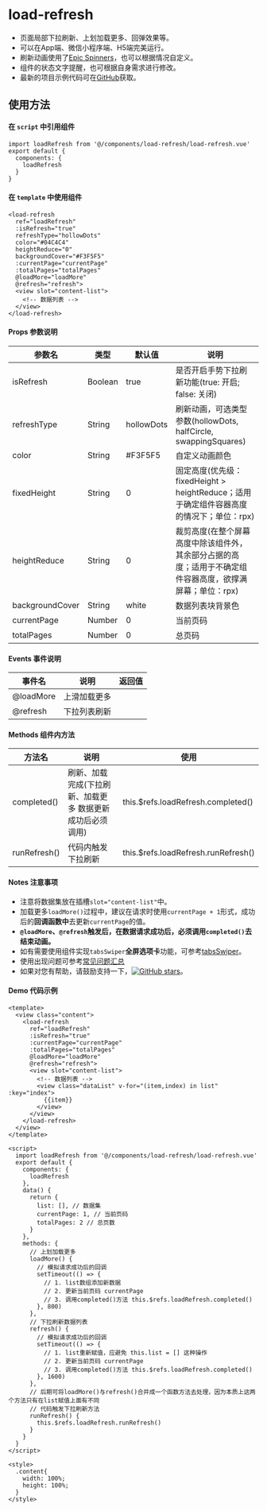 # load-refresh

   - 页面局部下拉刷新、上划加载更多、回弹效果等。
   - 可以在App端、微信小程序端、H5端完美运行。
   - 刷新动画使用了[Epic Spinners](https://epic-spinners.epicmax.co/)，也可以根据情况自定义。
   - 组件的状态文字提醒，也可根据自身需求进行修改。
   - 最新的项目示例代码可在[GitHub](https://github.com/JamyKing/uni-load-refresh)获取。

## 使用方法

#### 在 `script` 中引用组件

```
import loadRefresh from '@/components/load-refresh/load-refresh.vue'
export default {
  components: {
    loadRefresh
  }
}
```

#### 在 `template` 中使用组件

```
<load-refresh
  ref="loadRefresh"
  :isRefresh="true"
  refreshType="hollowDots"
  color="#04C4C4"
  heightReduce="0"
  backgroundCover="#F3F5F5"
  :currentPage="currentPage"
  :totalPages="totalPages" 
  @loadMore="loadMore" 
  @refresh="refresh">
  <view slot="content-list">
    <!-- 数据列表 -->
  </view>
</load-refresh>
```

#### Props 参数说明

| 参数名 | 类型 | 默认值 | 说明 |
| ------ | ------ | ------ | ------ |
| isRefresh | Boolean | true | 是否开启手势下拉刷新功能(true: 开启; false: 关闭) |
| refreshType | String | hollowDots | 刷新动画，可选类型参数(hollowDots, halfCircle, swappingSquares) |
| color | String | #F3F5F5 | 自定义动画颜色 |
| fixedHeight | String | 0 | 固定高度(优先级：fixedHeight > heightReduce；适用于确定组件容器高度的情况下；单位：rpx) |
| heightReduce | String | 0 | 裁剪高度(在整个屏幕高度中除该组件外，其余部分占据的高度；适用于不确定组件容器高度，欲撑满屏幕；单位：rpx) |
| backgroundCover | String | white | 数据列表块背景色 |
| currentPage | Number | 0 | 当前页码 |
| totalPages | Number | 0 | 总页码 |

#### Events 事件说明

| 事件名 | 说明 | 返回值 |
| ------ | ------ | ------ |
| @loadMore | 上滑加载更多 |  |
| @refresh | 下拉列表刷新 |  |

#### Methods 组件内方法

| 方法名 | 说明 | 使用 |
| ------ | ------ | ------ |
| completed() | 刷新、加载完成(下拉刷新、加载更多 数据更新成功后必须调用) | this.$refs.loadRefresh.completed() |
| runRefresh() | 代码内触发下拉刷新 | this.$refs.loadRefresh.runRefresh() |

#### Notes 注意事项

  - 注意将数据集放在插槽`slot="content-list"`中。
  - 加载更多`loadMore()`过程中，建议在请求时使用`currentPage + 1`形式，成功后的**回调函数中**去更新`currentPage`的值。
  - **`@loadMore`、`@refresh`触发后，在数据请求成功后，必须调用`completed()`去结束动画。**
  - 如有需要使用组件实现`tabsSwiper`**全屏选项卡**功能，可参考[tabsSwiper](https://github.com/JamyKing/uni-load-refresh/blob/master/pages/tabs/tabs.vue)。
  - 使用出现问题可参考[常见问题汇总](https://github.com/JamyKing/uni-load-refresh/issues/2)
  - 如果对您有帮助，请鼓励支持一下，[![GitHub stars](https://img.shields.io/github/stars/JamyKing/uni-load-refresh?style=falt)](https://github.com/JamyKing/uni-load-refresh)。

#### Demo 代码示例

```
<template>
  <view class="content">
    <load-refresh
      ref="loadRefresh"
      :isRefresh="true"
      :currentPage="currentPage"
      :totalPages="totalPages" 
      @loadMore="loadMore" 
      @refresh="refresh">
      <view slot="content-list">
        <!-- 数据列表 -->
        <view class="dataList" v-for="(item,index) in list" :key="index">
          {{item}}
        </view>
      </view>
    </load-refresh>
  </view>
</template>

<script>
  import loadRefresh from '@/components/load-refresh/load-refresh.vue'
  export default {
    components: {
      loadRefresh
    },
    data() {
      return {
        list: [], // 数据集
        currentPage: 1, // 当前页码
        totalPages: 2 // 总页数
      }
    },
    methods: {
      // 上划加载更多
      loadMore() {
        // 模拟请求成功后的回调
        setTimeout(() => {
          // 1. list数组添加新数据
          // 2. 更新当前页码 currentPage
          // 3. 调用completed()方法 this.$refs.loadRefresh.completed()
        }, 800)
      },
      // 下拉刷新数据列表
      refresh() {
        // 模拟请求成功后的回调
        setTimeout(() => {
          // 1. list重新赋值，应避免 this.list = [] 这种操作
          // 2. 更新当前页码 currentPage
          // 3. 调用completed()方法 this.$refs.loadRefresh.completed()
        }, 1600)
      },
      // 后期可将loadMore()与refresh()合并成一个函数方法去处理，因为本质上这两个方法只有在list赋值上面有不同
      // 代码触发下拉刷新方法
      runRefresh() {
        this.$refs.loadRefresh.runRefresh()
      }
    }
  }
</script>

<style>
  .content{
    width: 100%;
    height: 100%;
  }
</style>
```
